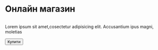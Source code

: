 <!DOCTYPE html>
<html lang="ua">
<head>
    <meta charset="UTF-8">
    <title>Shop</title>
</head>
<body>
     <div id="main">
         <h1>Онлайн магазин</h1>
         <img scr="https://cdn-icons-png.flaticon.com/512/3044/3044876.png">
         <p>Lorem ipsum sit amet,cosectetur adipisicing elit. Accusantium ipus magni, moletias</p>
         <button id="buy">Купити</button>
     </div>
</body>
</html>
